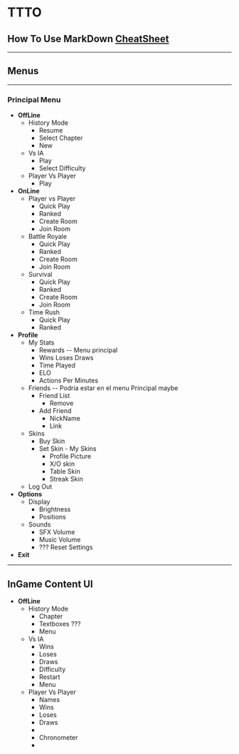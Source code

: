 # TTTO

## How To Use MarkDown [CheatSheet](https://www.markdownguide.org/cheat-sheet/)

---

## **Menus**

---

### **Principal Menu**

* **OffLine**
  * History Mode
    * Resume
    * Select Chapter
    * New
  * Vs IA
    * Play
    * Select Difficulty
  * Player Vs Player
    * Play
* **OnLine**
  * Player vs Player
    * Quick Play
    * Ranked
    * Create Room
    * Join Room
  * Battle Royale
    * Quick Play
    * Ranked
    * Create Room
    * Join Room
  * Survival
    * Quick Play
    * Ranked
    * Create Room
    * Join Room
  * Time Rush
    * Quick Play
    * Ranked
* **Profile**
  * My Stats
    * Rewards -- Menu principal
    * Wins Loses Draws
    * Time Played
    * ELO
    * Actions Per Minutes
  * Friends -- Podria estar en el menu Principal maybe
    * Friend List
      * Remove
    * Add Friend
      * NickName
      * Link
  * Skins
    * Buy Skin
    * Set Skin - My Skins
      * Profile Picture
      * X/O skin
      * Table Skin
      * Streak Skin
  * Log Out
* **Options**
  * Display
    * Brightness
    * Positions
  * Sounds
    * SFX Volume
    * Music Volume
    * ??? Reset Settings
* **Exit**
---

## InGame Content UI

* **OffLine**
  * History Mode
    * Chapter
    * Textboxes ???
    * Menu
  * Vs IA
    * Wins
    * Loses
    * Draws
    * Difficulty
    * Restart
    * Menu
  * Player Vs Player
    * Names
    * Wins
    * Loses
    * Draws
    * 
    * Chronometer
    * 